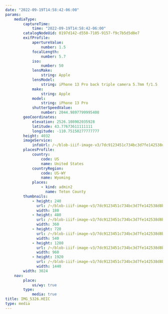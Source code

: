 ```yaml
---
date: "2022-09-19T14:58:42-06:00"
params:
    mediaType:
        captureTime:
            time: "2022-09-19T14:58:42-06:00"
        catalogNodeUid: 0197d142-d550-7105-9157-f9c7b5d5d8e7
        exifProfile:
            apertureValue:
                number: 1.5
            focalLength:
                number: 5.7
            iso:
                number: 50
            lensMake:
                string: Apple
            lensModel:
                string: iPhone 13 Pro back triple camera 5.7mm f/1.5
            make:
                string: Apple
            model:
                string: iPhone 13 Pro
            shutterSpeedValue:
                number: 2044.9897799995408
        geoCoordinates:
            elevation: 2526.108982035928
            latitude: 43.77673611111111
            longitude: -110.75150277777777
        height: 4032
        imageService:
            infoUrl: /~/blob-iiif-image-v3/7dc9123451c734bc3d7fe142538d8b1d09d98f417852dd692ee59cea017b28b5/info.json
        placesProfile:
            country:
                code: US
                name: United States
            countryRegion:
                code: US-WY
                name: Wyoming
            places:
                - kind: admin2
                  name: Teton County
        thumbnails:
            - height: 240
              url: /~/blob-iiif-image-v3/7dc9123451c734bc3d7fe142538d8b1d09d98f417852dd692ee59cea017b28b5/full/180%2C240/0/default.jpg
              width: 180
            - height: 480
              url: /~/blob-iiif-image-v3/7dc9123451c734bc3d7fe142538d8b1d09d98f417852dd692ee59cea017b28b5/full/360%2C480/0/default.jpg
              width: 360
            - height: 720
              url: /~/blob-iiif-image-v3/7dc9123451c734bc3d7fe142538d8b1d09d98f417852dd692ee59cea017b28b5/full/540%2C720/0/default.jpg
              width: 540
            - height: 1280
              url: /~/blob-iiif-image-v3/7dc9123451c734bc3d7fe142538d8b1d09d98f417852dd692ee59cea017b28b5/full/960%2C1280/0/default.jpg
              width: 960
            - height: 1920
              url: /~/blob-iiif-image-v3/7dc9123451c734bc3d7fe142538d8b1d09d98f417852dd692ee59cea017b28b5/full/1440%2C1920/0/default.jpg
              width: 1440
        width: 3024
    nav:
        place:
            us/wy: true
        type:
            media: true
title: IMG_5326.HEIC
type: media
---
```

